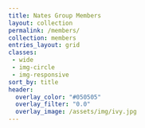 ```yaml
---
title: Nates Group Members
layout: collection
permalink: /members/
collection: members
entries_layout: grid
classes:
 - wide
 - img-circle
 - img-responsive
sort_by: title
header:
  overlay_color: "#050505"
  overlay_filter: "0.0"
  overlay_image: /assets/img/ivy.jpg
---
```


